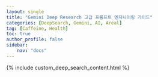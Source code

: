 ```yaml
---
layout: single
title: "Gemini Deep Research 고급 프롬프트 엔지니어링 가이드"
categories: [DeepSearch, Gemini, AI, Areal]
tag: [Caffeine, Health]
toc: true
author_profile: false
sidebar:
    nav: "docs"
---
```


{% include custom_deep_search_content.html %}
